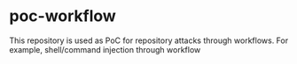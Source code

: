 # poc-workflow
This repository is used as PoC for repository attacks through workflows. For example, shell/command injection through workflow
